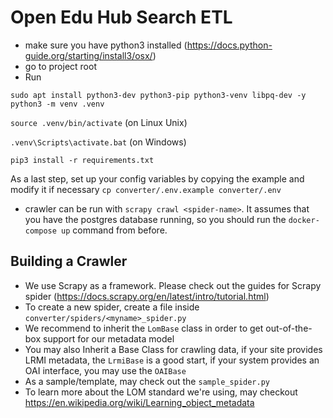 # Open Edu Hub Search ETL

- make sure you have python3 installed (<https://docs.python-guide.org/starting/install3/osx/>)
- go to project root
- Run
```
sudo apt install python3-dev python3-pip python3-venv libpq-dev -y
python3 -m venv .venv
```

`source .venv/bin/activate` (on Linux Unix)

`.venv\Scripts\activate.bat` (on Windows)

`pip3 install -r requirements.txt`

As a last step, set up your config variables by copying the example and modify it if necessary `cp converter/.env.example converter/.env`

- crawler can be run with `scrapy crawl <spider-name>`. It assumes that you have the postgres database running, so you should run the `docker-compose up` command from before.

## Building a Crawler

- We use Scrapy as a framework. Please check out the guides for Scrapy spider (https://docs.scrapy.org/en/latest/intro/tutorial.html)
- To create a new spider, create a file inside `converter/spiders/<myname>_spider.py`
- We recommend to inherit the `LomBase` class in order to get out-of-the-box support for our metadata model
- You may also Inherit a Base Class for crawling data, if your site provides LRMI metadata, the `LrmiBase` is a good start, if your system provides an OAI interface, you may use the `OAIBase`
- As a sample/template, may check out the `sample_spider.py`
- To learn more about the LOM standard we're using, may checkout https://en.wikipedia.org/wiki/Learning_object_metadata
